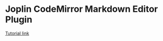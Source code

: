 # Joplin CodeMirror Markdown Editor Plugin

[Tutorial link](https://joplinapp.org/help/api/tutorials/cm6_plugin)
